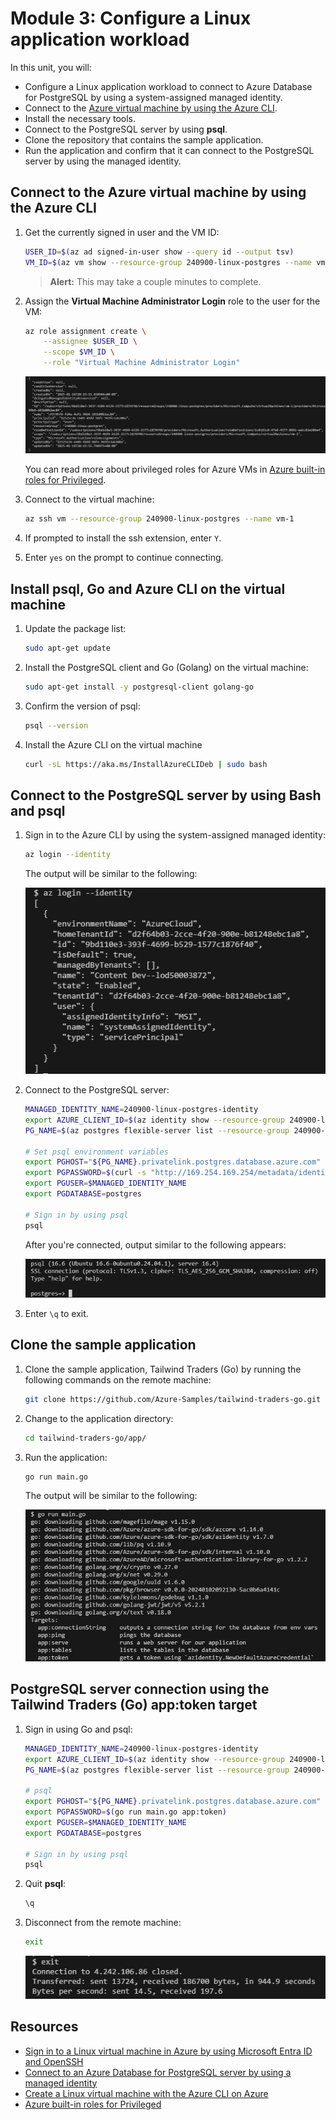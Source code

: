 # Module 3: Configure a Linux application workload​

In this unit, you will:

- Configure a Linux application workload to connect to Azure Database for PostgreSQL by using a system-assigned managed identity.
- Connect to the [Azure virtual machine by using the Azure CLI][docs-url-1].
- Install the necessary tools.
- Connect to the PostgreSQL server by using **psql**.
- Clone the repository that contains the sample application.
- Run the application and confirm that it can connect to the PostgreSQL server by using the managed identity.

## Connect to the Azure virtual machine by using the Azure CLI

1. Get the currently signed in user and the VM ID:

    ```bash
    USER_ID=$(az ad signed-in-user show --query id --output tsv)
    VM_ID=$(az vm show --resource-group 240900-linux-postgres --name vm-1 --query id --output tsv)
    ```

    >**Alert:** This may take a couple minutes to complete.

1. Assign the **Virtual Machine Administrator Login** role to the user for the VM:

    ```bash
    az role assignment create \
        --assignee $USER_ID \
        --scope $VM_ID \
        --role "Virtual Machine Administrator Login"
    ```

    ![Add Azure role assignment](./media/az-role-assignment.png)

    You can read more about privileged roles for Azure VMs in [Azure built-in roles for Privileged][docs-url-2].

1. Connect to the virtual machine:

    ```bash
    az ssh vm --resource-group 240900-linux-postgres --name vm-1
    ```

1. If prompted to install the ssh extension, enter `Y`.

1. Enter `yes` on the prompt to continue connecting.

## Install psql, Go and Azure CLI on the virtual machine

1. Update the package list:

    ```bash
    sudo apt-get update
    ```

1. Install the PostgreSQL client and Go (Golang) on the virtual machine:

    ```bash
    sudo apt-get install -y postgresql-client golang-go
    ```

1. Confirm the version of psql:

    ```bash
    psql --version
    ```

1. Install the Azure CLI on the virtual machine

    ```bash
    curl -sL https://aka.ms/InstallAzureCLIDeb | sudo bash
    ```

## Connect to the PostgreSQL server by using Bash and psql

1. Sign in to the Azure CLI by using the system-assigned managed identity:

    ```bash
    az login --identity
    ```

    The output will be similar to the following:

    ![az login managed identity](./media/az-login-identity.png)

1. Connect to the PostgreSQL server:

    ```bash
    MANAGED_IDENTITY_NAME=240900-linux-postgres-identity
    export AZURE_CLIENT_ID=$(az identity show --resource-group 240900-linux-postgres --name $MANAGED_IDENTITY_NAME --query "clientId" -o tsv)
    PG_NAME=$(az postgres flexible-server list --resource-group 240900-linux-postgres --query "[0].name" -o tsv)

    # Set psql environment variables
    export PGHOST="${PG_NAME}.privatelink.postgres.database.azure.com"
    export PGPASSWORD=$(curl -s "http://169.254.169.254/metadata/identity/oauth2/token?api-version=2018-02-01&resource=https%3A%2F%2Fossrdbms-aad.database.windows.net&client_id=${AZURE_CLIENT_ID}" -H Metadata:true | jq -r .access_token)
    export PGUSER=$MANAGED_IDENTITY_NAME
    export PGDATABASE=postgres

    # Sign in by using psql
    psql
    ```

    After you're connected, output similar to the following appears:

    ![Sign in to psql](./media/psql-sign-in.png)

1. Enter `\q` to exit.

## Clone the sample application

1. Clone the sample application, Tailwind Traders (Go) by running the following commands on the remote machine:

    ```bash
    git clone https://github.com/Azure-Samples/tailwind-traders-go.git
    ```

1. Change to the application directory:

    ```bash
    cd tailwind-traders-go/app/
    ```

1. Run the application:

    ```bash
    go run main.go
    ```

    The output will be similar to the following:

    ![Go run main.go](./media/go-run-main.png)

## PostgreSQL server connection using the Tailwind Traders (Go) app:token target

1. Sign in using Go and psql:

    ```bash
    MANAGED_IDENTITY_NAME=240900-linux-postgres-identity
    export AZURE_CLIENT_ID=$(az identity show --resource-group 240900-linux-postgres --name $MANAGED_IDENTITY_NAME --query "clientId" -o tsv)
    PG_NAME=$(az postgres flexible-server list --resource-group 240900-linux-postgres --query "[0].name" -o tsv)

    # psql
    export PGHOST="${PG_NAME}.privatelink.postgres.database.azure.com"
    export PGPASSWORD=$(go run main.go app:token)
    export PGUSER=$MANAGED_IDENTITY_NAME
    export PGDATABASE=postgres

    # Sign in by using psql
    psql
    ```

1. Quit **psql**:

    ```bash
    \q
    ```

1. Disconnect from the remote machine:

    ```bash
    exit
    ```

    ![Exit remote machine](./media/exit-remote-machine.png)

## Resources

- [Sign in to a Linux virtual machine in Azure by using Microsoft Entra ID and OpenSSH][docs-url-3]
- [Connect to an Azure Database for PostgreSQL server by using a managed identity][docs-url-4]
- [Create a Linux virtual machine with the Azure CLI on Azure][docs-url-1]
- [Azure built-in roles for Privileged][docs-url-2]

[docs-alt-1]: /azure/virtual-machines/linux/quick-create-cli
[docs-url-1]: https://learn.microsoft.com/azure/virtual-machines/linux/quick-create-cli
[docs-alt-2]: /azure/role-based-access-control/built-in-roles/privileged#role-based-access-control-administrator
[docs-url-2]: https://learn.microsoft.com/azure/role-based-access-control/built-in-roles/privileged#role-based-access-control-administrator
[docs-alt-3]: /entra/identity/devices/howto-vm-sign-in-azure-ad-linux
[docs-url-3]: https://learn.microsoft.com/entra/identity/devices/howto-vm-sign-in-azure-ad-linux
[docs-alt-4]: /azure/postgresql/single-server/how-to-connect-with-managed-identity
[docs-url-4]: https://learn.microsoft.com/azure/postgresql/single-server/how-to-connect-with-managed-identity

